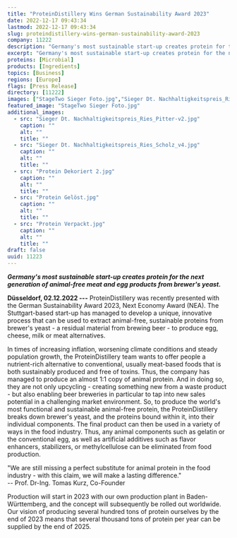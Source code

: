 ```yaml
---
title: "ProteinDistillery Wins German Sustainability Award 2023"
date: 2022-12-17 09:43:34
lastmod: 2022-12-17 09:43:34
slug: proteindistillery-wins-german-sustainability-award-2023
company: 11222
description: "Germany's most sustainable start-up creates protein for the next generation of animal-free meat and egg products from brewer's yeast."
excerpt: "Germany's most sustainable start-up creates protein for the next generation of animal-free meat and egg products from brewer's yeast."
proteins: [Microbial]
products: [Ingredients]
topics: [Business]
regions: [Europe]
flags: [Press Release]
directory: [11222]
images: ["StageTwo Sieger Foto.jpg","Sieger Dt. Nachhaltigkeitspreis_Ries_Pitter-v2.jpg", "Sieger Dt. Nachhaltigkeitspreis_Ries_Scholz_v4.jpg", "Protein Dekoriert 2.jpg", "Protein Gelöst.jpg", "Protein Verpackt.jpg"]
featured_image: "StageTwo Sieger Foto.jpg"
additional_images:
  - src: "Sieger Dt. Nachhaltigkeitspreis_Ries_Pitter-v2.jpg"
    caption: ""
    alt: ""
    title: ""
  - src: "Sieger Dt. Nachhaltigkeitspreis_Ries_Scholz_v4.jpg"
    caption: ""
    alt: ""
    title: ""
  - src: "Protein Dekoriert 2.jpg"
    caption: ""
    alt: ""
    title: ""
  - src: "Protein Gelöst.jpg"
    caption: ""
    alt: ""
    title: ""
  - src: "Protein Verpackt.jpg"
    caption: ""
    alt: ""
    title: ""
draft: false
uuid: 11223
---
```

***Germany\'s most sustainable start-up creates protein for the next
generation of animal-free meat and egg products from brewer\'s yeast.***

**Düsseldorf, 02.12.2022 ---** ProteinDistillery was recently presented
with the German Sustainability Award 2023, Next Economy Award (NEA). The
Stuttgart-based start-up has managed to develop a unique, innovative
process that can be used to extract animal-free, sustainable proteins
from brewer\'s yeast - a residual material from brewing beer - to
produce egg, cheese, milk or meat alternatives.

In times of increasing inflation, worsening climate conditions and
steady population growth, the ProteinDistillery team wants to offer
people a nutrient-rich alternative to conventional, usually meat-based
foods that is both sustainably produced and free of toxins. Thus, the
company has managed to produce an almost 1:1 copy of animal protein. And
in doing so, they are not only upcycling - creating something new from a
waste product - but also enabling beer breweries in particular to tap
into new sales potential in a challenging market environment. So, to
produce the world\'s most functional and sustainable animal-free
protein, the ProteinDistillery breaks down brewer\'s yeast, and the
proteins bound within it, into their individual components. The final
product can then be used in a variety of ways in the food industry.
Thus, any animal components such as gelatin or the conventional egg, as
well as artificial additives such as flavor enhancers, stabilizers, or
methylcellulose can be eliminated from food production.

"We are still missing a perfect substitute for animal protein in the
food industry - with this claim, we will make a lasting difference."\
-- Prof. Dr-Ing. Tomas Kurz, Co-Founder

Production will start in 2023 with our own production plant in
Baden-Württemberg, and the concept will subsequently be rolled out
worldwide. Our vision of producing several hundred tons of protein
ourselves by the end of 2023 means that several thousand tons of protein
per year can be supplied by the end of 2025.
